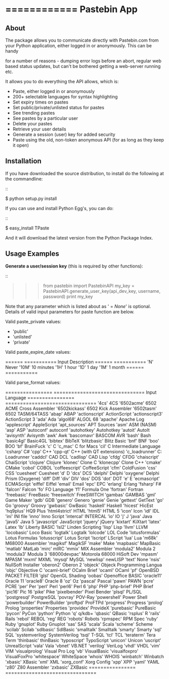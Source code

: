 ============
Pastebin App
============
About
-----

The package allows you to communicate directly with Pastebin.com from your Python application, either logged in or anonymously. This can be handy 

for a number of reasons - dumping error logs before an abort, regular web based status updates, but can't be bothered getting a web-server running etc.

It allows you to do everything the API allows, which is:

- Paste, either logged in or anonymously
- 200+ selectable languages for syntax highlighting
- Set expiry times on pastes
- Set public/private/unlisted status for pastes
- See trending pastes
- See pastes by a particular user
- Delete your pastes
- Retrieve your user details
- Generate a session (user) key for added security
- Paste using the old, non-token anonymous API (for as long as they keep it open)




Installation
------------

If you have downloaded the source distribution, to install do the following at the commandline: 

::
   
   $ python setup.py install


If you can use and install Python Egg's, you can do:

::

   $ easy_install TPaste


And it will download the latest version from the Python Package Index.




Usage Examples
--------------

**Generate a user/session key** (this is required by other functions):

::

   >>> from pastebin import PastebinAPI
   >>> my_key = PastebinAPI.generate_user_key(api_dev_key, username, password)
   >>> print my_key


Note that any parameter which is listed about as ' = *None*' is optional. 
Details of valid input parameters for paste function are below.


Valid paste_private values: 

- 'public'
- 'unlisted'
- 'private'



Valid paste_expire_date values:

======  ===========
Input   Description
======  ===========
'N'     Never
'10M'   10 minutes
'1H'    1 hour
'1D'    1 day
'1M'    1 month
======  ===========


Valid parse_format values:


================  =============================== 
     Input                   Language
================  =============================== 
'4cs'             4CS
'6502acme'        6502 ACME Cross Assembler
'6502kickass'     6502 Kick Assembler
'6502tasm'        6502 TASM/64TASS
'abap'            ABAP
'actionscript'    ActionScript
'actionscript3'   ActionScript 3
'ada'             Ada
'algol68'         ALGOL 68
'apache'          Apache Log
'applescript'     AppleScript
'apt_sources'     APT Sources
'asm'             ASM (NASM)
'asp'             ASP
'autoconf'        autoconf
'autohotkey'      Autohotkey
'autoit'          AutoIt
'avisynth'        Avisynth
'awk'             Awk
'bascomavr'       BASCOM AVR
'bash'            Bash
'basic4gl'        Basic4GL
'bibtex'          BibTeX
'blitzbasic'      Blitz Basic
'bnf'             BNF
'boo'             BOO
'bf'              BrainFuck
'c'               C
'c_mac'           C for Macs
'cil'             C Intermediate Language
'csharp'          C#
'cpp'             C++
'cpp-qt'          C++ (with QT extensions)
'c_loadrunner'    C: Loadrunner
'caddcl'          CAD DCL
'cadlisp'         CAD Lisp
'cfdg'            CFDG
'chaiscript'      ChaiScript
'clojure'         Clojure
'klonec'          Clone C
'klonecpp'        Clone C++
'cmake'           CMake
'cobol'           COBOL
'coffeescript'    CoffeeScript
'cfm'             ColdFusion
'css'             CSS
'cuesheet'        Cuesheet
'd'               D
'dcs'             DCS
'delphi'          Delphi
'oxygene'         Delphi Prism (Oxygene)
'diff'            Diff
'div'             DIV
'dos'             DOS
'dot'             DOT
'e'               E
'ecmascript'      ECMAScript
'eiffel'          Eiffel
'email'           Email
'epc'             EPC
'erlang'          Erlang
'fsharp'          F#
'falcon'          Falcon
'fo'              FO Language
'f1'              Formula One
'fortran'         Fortran
'freebasic'       FreeBasic
'freeswitch'      FreeSWITCH
'gambas'          GAMBAS
'gml'             Game Maker
'gdb'             GDB
'genero'          Genero
'genie'           Genie
'gettext'         GetText
'go'              Go
'groovy'          Groovy
'gwbasic'         GwBasic
'haskell'         Haskell
'hicest'          HicEst
'hq9plus'         HQ9 Plus
'html4strict'     HTML
'html5'           HTML 5
'icon'            Icon
'idl'             IDL
'ini'             INI file
'inno'            Inno Script
'intercal'        INTERCAL
'io'              IO
'j'               J
'java'            Java
'java5'           Java 5
'javascript'      JavaScript
'jquery'          jQuery
'kixtart'         KiXtart
'latex'           Latex
'lb'              Liberty BASIC
'lsl2'            Linden Scripting
'lisp'            Lisp
'llvm'            LLVM
'locobasic'       Loco Basic
'logtalk'         Logtalk
'lolcode'         LOL Code
'lotusformulas'   Lotus Formulas
'lotusscript'     Lotus Script
'lscript'         LScript
'lua'             Lua
'm68k'            M68000 Assembler
'magiksf'         MagikSF
'make'            Make
'mapbasic'        MapBasic
'matlab'          MatLab
'mirc'            mIRC
'mmix'            MIX Assembler
'modula2'         Modula 2
'modula3'         Modula 3
'68000devpac'     Motorola 68000 HiSoft Dev
'mpasm'           MPASM
'mxml'            MXML
'mysql'           MySQL
'newlisp'         newLISP
'text'            None
'nsis'            NullSoft Installer
'oberon2'         Oberon 2
'objeck'          Objeck Programming Langua
'objc'            Objective C
'ocaml-brief'     OCalm Brief
'ocaml'           OCaml
'pf'              OpenBSD PACKET FILTER
'glsl'            OpenGL Shading
'oobas'           Openoffice BASIC
'oracle11'        Oracle 11
'oracle8'         Oracle 8
'oz'              Oz
'pascal'          Pascal
'pawn'            PAWN
'pcre'            PCRE
'per'             Per
'perl'            Perl
'perl6'           Perl 6
'php'             PHP
'php-brief'       PHP Brief
'pic16'           Pic 16
'pike'            Pike
'pixelbender'     Pixel Bender
'plsql'           PL/SQL
'postgresql'      PostgreSQL
'povray'          POV-Ray
'powershell'      Power Shell
'powerbuilder'    PowerBuilder
'proftpd'         ProFTPd
'progress'        Progress
'prolog'          Prolog
'properties'      Properties
'providex'        ProvideX
'purebasic'       PureBasic
'pycon'           PyCon
'python'          Python
'q'               q/kdb+
'qbasic'          QBasic
'rsplus'          R
'rails'           Rails
'rebol'           REBOL
'reg'             REG
'robots'          Robots
'rpmspec'         RPM Spec
'ruby'            Ruby
'gnuplot'         Ruby Gnuplot
'sas'             SAS
'scala'           Scala
'scheme'          Scheme
'scilab'          Scilab
'sdlbasic'        SdlBasic
'smalltalk'       Smalltalk
'smarty'          Smarty
'sql'             SQL
'systemverilog'   SystemVerilog
'tsql'            T-SQL
'tcl'             TCL
'teraterm'        Tera Term
'thinbasic'       thinBasic
'typoscript'      TypoScript
'unicon'          Unicon
'uscript'         UnrealScript
'vala'            Vala
'vbnet'           VB.NET
'verilog'         VeriLog
'vhdl'            VHDL
'vim'             VIM
'visualprolog'    Visual Pro Log
'vb'              VisualBasic
'visualfoxpro'    VisualFoxPro
'whitespace'      WhiteSpace
'whois'           WHOIS
'winbatch'        Winbatch
'xbasic'          XBasic
'xml'             XML
'xorg_conf'       Xorg Config
'xpp'             XPP
'yaml'            YAML
'z80'             Z80 Assembler
'zxbasic'         ZXBasic
================  ===============================
